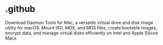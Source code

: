 # .github
Download Daemon Tools for Mac, a versatile virtual drive and disk image utility for macOS. Mount ISO, MDX, and MDS files, create bootable images, encrypt data, and manage virtual disks efficiently on Intel and Apple Silicon Macs.
